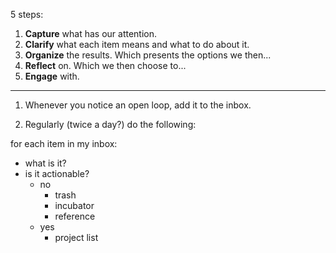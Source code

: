 5 steps:
1. **Capture** what has our attention.
2. **Clarify** what each item means and what to do about it.
3. **Organize** the results. Which presents the options we then...
4. **Reflect** on. Which we then choose to...
5. **Engage** with.

---

1. Whenever you notice an open loop, add it to the inbox.

2. Regularly (twice a day?) do the following:

for each item in my inbox:
- what is it?
- is it actionable?
  - no
    - trash
    - incubator
    - reference
  - yes
    - project list
